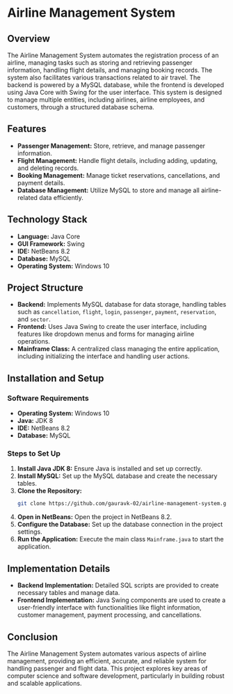 # Airline Management System

## Overview
The Airline Management System automates the registration process of an airline, managing tasks such as storing and retrieving passenger information, handling flight details, and managing booking records. The system also facilitates various transactions related to air travel. The backend is powered by a MySQL database, while the frontend is developed using Java Core with Swing for the user interface. This system is designed to manage multiple entities, including airlines, airline employees, and customers, through a structured database schema.

## Features
- **Passenger Management:** Store, retrieve, and manage passenger information.
- **Flight Management:** Handle flight details, including adding, updating, and deleting records.
- **Booking Management:** Manage ticket reservations, cancellations, and payment details.
- **Database Management:** Utilize MySQL to store and manage all airline-related data efficiently.

## Technology Stack
- **Language:** Java Core
- **GUI Framework:** Swing
- **IDE:** NetBeans 8.2
- **Database:** MySQL
- **Operating System:** Windows 10

## Project Structure
- **Backend:** Implements MySQL database for data storage, handling tables such as `cancellation`, `flight`, `login`, `passenger`, `payment`, `reservation`, and `sector`.
- **Frontend:** Uses Java Swing to create the user interface, including features like dropdown menus and forms for managing airline operations.
- **Mainframe Class:** A centralized class managing the entire application, including initializing the interface and handling user actions.

## Installation and Setup

### Software Requirements
- **Operating System:** Windows 10
- **Java:** JDK 8
- **IDE:** NetBeans 8.2
- **Database:** MySQL

### Steps to Set Up
1. **Install Java JDK 8:** Ensure Java is installed and set up correctly.
2. **Install MySQL:** Set up the MySQL database and create the necessary tables.
3. **Clone the Repository:**
    ```bash
    git clone https://github.com/gauravk-02/airline-management-system.git
    ```
4. **Open in NetBeans:** Open the project in NetBeans 8.2.
5. **Configure the Database:** Set up the database connection in the project settings.
6. **Run the Application:** Execute the main class `Mainframe.java` to start the application.

## Implementation Details
- **Backend Implementation:** Detailed SQL scripts are provided to create necessary tables and manage data.
- **Frontend Implementation:** Java Swing components are used to create a user-friendly interface with functionalities like flight information, customer management, payment processing, and cancellations.

## Conclusion
The Airline Management System automates various aspects of airline management, providing an efficient, accurate, and reliable system for handling passenger and flight data. This project explores key areas of computer science and software development, particularly in building robust and scalable applications.
